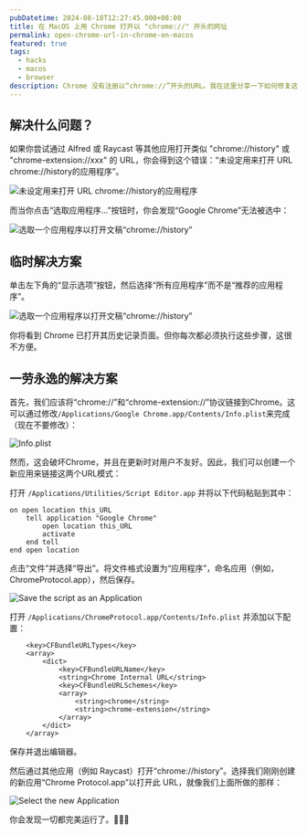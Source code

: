 ```yaml
---
pubDatetime: 2024-08-18T12:27:45.000+08:00
title: 在 MacOS 上用 Chrome 打开以 "chrome://" 开头的网址
permalink: open-chrome-url-in-chrome-on-macos
featured: true
tags:
  - hacks
  - macos
  - browser
description: Chrome 没有注册以“chrome://”开头的URL。我在这里分享一下如何修复这个问题。
---
```


## 解决什么问题？

如果你尝试通过 Alfred 或 Raycast 等其他应用打开类似 "chrome://history" 或 "chrome-extension://xxx" 的 URL，你会得到这个错误：“未设定用来打开 URL chrome://history的应用程序”。

![未设定用来打开 URL chrome://history的应用程序](../../../assets/images/chrome-url/problem.jpeg)

而当你点击“选取应用程序...”按钮时，你会发现“Google Chrome”无法被选中：

![选取一个应用程序以打开文稿“chrome://history”](../../../assets/images/chrome-url/problem2.jpeg)

## 临时解决方案

单击左下角的“显示选项”按钮，然后选择“所有应用程序”而不是“推荐的应用程序”。

![选取一个应用程序以打开文稿“chrome://history”](../../../assets/images/chrome-url/temporary.jpg)

你将看到 Chrome 已打开其历史记录页面。但你每次都必须执行这些步骤，这很不方便。

## 一劳永逸的解决方案

首先，我们应该将“chrome://”和“chrome-extension://”协议链接到Chrome。这可以通过修改`/Applications/Google Chrome.app/Contents/Info.plist`来完成（现在不要修改）：

![Info.plist](../../../assets/images/chrome-url/config.png)

然而，这会破坏Chrome，并且在更新时对用户不友好。因此，我们可以创建一个新应用来链接这两个URL模式：

打开 `/Applications/Utilities/Script Editor.app` 并将以下代码粘贴到其中：

```
on open location this_URL
	tell application "Google Chrome"
		open location this_URL
		activate
	end tell
end open location
```

点击“文件”并选择“导出”。将文件格式设置为“应用程序”，命名应用（例如，ChromeProtocol.app），然后保存。

![Save the script as an Application](../../../assets/images/chrome-url/saveAsApp.png)

打开 `/Applications/ChromeProtocol.app/Contents/Info.plist` 并添加以下配置：

```
	<key>CFBundleURLTypes</key>
	<array>
		<dict>
			<key>CFBundleURLName</key>
			<string>Chrome Internal URL</string>
			<key>CFBundleURLSchemes</key>
			<array>
				<string>chrome</string>
				<string>chrome-extension</string>
			</array>
		</dict>
	</array>
```

保存并退出编辑器。

然后通过其他应用（例如 Raycast）打开“chrome://history”。选择我们刚刚创建的新应用“Chrome Protocol.app”以打开此 URL，就像我们上面所做的那样：

![Select the new Application](../../../assets/images/chrome-url/last.png)

你会发现一切都完美运行了。🎉🎉🎉
